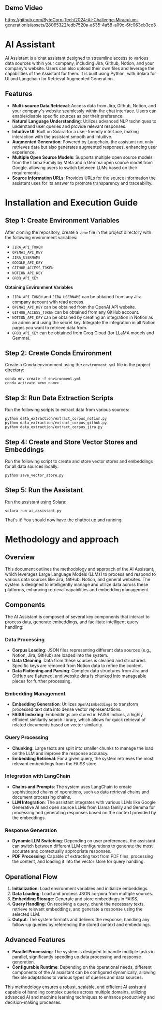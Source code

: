 ## Demo Video




https://github.com/ByteCorp-Tech/2024-AI-Challenge-Miraculum-generationis/assets/28065322/edb7520a-a535-4a58-a09c-6fc063eb3ce3





# AI Assistant

AI Assistant is a chat assistant designed to streamline access to various data sources within your company, including Jira, Github, Notion, and your company's website. Users can also upload their own files and leverage the capabilities of the Assistant for them. It is built using Python, with Solara for UI and Langchain for Retrieval Augmented Generation.

## Features
- **Multi-source Data Retrieval**: Access data from Jira, Github, Notion, and your company's website seamlessly within the chat interface. Users can enable/disable specific sources as per their preference.
- **Natural Language Understanding**: Utilizes advanced NLP techniques to understand user queries and provide relevant responses.
- **Intuitive UI**: Built on Solara for a user-friendly interface, making interaction with the assistant smooth and intuitive.
- **Augmented Generation**: Powered by Langchain, the assistant not only retrieves data but also generates augmented responses, enhancing user experience.
- **Multiple Open Source Models**: Supports multiple open source models from the Llama Family by Meta and a Gemma open source model from Google. allowing users to switch between LLMs based on their requirements.
- **Source Information URLs**: Provides URLs for the source information the assistant uses for its answer to promote transparency and traceability.


**Installation and Execution Guide**
=====================================

**Step 1: Create Environment Variables**
------------------------------------

After cloning the repository, create a `.env` file in the project directory with the following environment variables:

* `JIRA_API_TOKEN`
* `OPENAI_API_KEY`
* `JIRA_USERNAME`
* `GOOGLE_API_KEY`
* `GITHUB_ACCESS_TOKEN`
* `NOTION_API_KEY`
* `GROQ_API_KEY`

**Obtaining Environment Variables**

* `JIRA_API_TOKEN` and `JIRA_USERNAME` can be obtained from any Jira company account with read access.
* `OPENAI_API_KEY` can be obtained from the OpenAI API website.
* `GITHUB_ACCESS_TOKEN` can be obtained from any GitHub account.
* `NOTION_API_KEY` can be obtained by creating an integration in Notion as an admin and using the secret key. Integrate the integration in all Notion pages you want to retrieve data from.
* `GROQ_API_KEY` can be obtained from Groq Cloud (for LLaMA models and Gemma).

**Step 2: Create Conda Environment**
------------------------------------

Create a Conda environment using the `environment.yml` file in the project directory:

```
conda env create -f environment.yml
conda activate <env_name>
```

**Step 3: Run Data Extraction Scripts**
--------------------------------------

Run the following scripts to extract data from various sources:

```
python data_extraction/extract_corpus_notion.py
python data_extraction/extract_corpus_github.py
python data_extraction/extract_corpus_jira.py
```

**Step 4: Create and Store Vector Stores and Embeddings**
---------------------------------------------------

Run the following script to create and store vector stores and embeddings for all data sources locally:

```
python save_vector_store.py
```

**Step 5: Run the Assistant**
-------------------------

Run the assistant using Solara:

```
solara run ai_assistant.py
```

That's it! You should now have the chatbot up and running.


# Methodology and approach

## Overview
This document outlines the methodology and approach of the AI Assistant, which leverages Large Language Models (LLMs) to process and respond to various data sources like Jira, GitHub, Notion, and general websites. The system is designed to intelligently manage and utilize data across these platforms, enhancing retrieval capabilities and embedding management.

## Components
The AI Assistant is composed of several key components that interact to process data, generate embeddings, and facilitate intelligent query handling:

### Data Processing
- **Corpus Loading**: JSON files representing different data sources (e.g., Notion, Jira, GitHub) are loaded into the system.
- **Data Cleaning**: Data from these sources is cleaned and structured. Specific keys are removed from Notion data to refine the content.
- **Data Flattening and Parsing**: Complex data structures from Jira and GitHub are flattened, and website data is chunked into manageable pieces for further processing.

### Embedding Management
- **Embedding Generation**: Utilizes `OpenAIEmbeddings` to transform processed text data into dense vector representations.
- **FAISS Indexing**: Embeddings are stored in FAISS indices, a highly efficient similarity search library, which allows for quick retrieval of related documents based on vector similarity.

### Query Processing
- **Chunking**: Large texts are split into smaller chunks to manage the load on the LLM and improve the response accuracy.
- **Embedding Retrieval**: For a given query, the system retrieves the most relevant embeddings from the FAISS store.
  
### Integration with LangChain
- **Chains and Prompts**: The system uses LangChain to create sophisticated chains of operations, such as data retrieval chains and document processing chains.
- **LLM Integration**: The assistant integrates with various LLMs like Google Generative AI and open source LLMs from Llama family and Gemma for processing and generating responses based on the context provided by the embeddings.

### Response Generation
- **Dynamic LLM Switching**: Depending on user preferences, the assistant can switch between different LLM configurations to generate the most accurate and contextually appropriate responses.
- **PDF Processing**: Capable of extracting text from PDF files, processing the content, and loading it into the vector store for query handling. 

## Operational Flow
1. **Initialization**: Load environment variables and initialize embeddings.
2. **Data Loading**: Load and process JSON corpora from multiple sources.
3. **Embedding Storage**: Generate and store embeddings in FAISS.
4. **Query Handling**: On receiving a query, chunk the necessary texts, retrieve relevant embeddings, and generate a response using the selected LLM.
5. **Output**: The system formats and delivers the response, handling any follow-up queries by referencing the stored context and embeddings.

## Advanced Features
- **Parallel Processing**: The system is designed to handle multiple tasks in parallel, significantly speeding up data processing and response generation.
- **Configurable Runtime**: Depending on the operational needs, different components of the AI assistant can be configured dynamically, allowing flexible adaptations to various types of queries and data sources.

This methodology ensures a robust, scalable, and efficient AI assistant capable of handling complex queries across multiple domains, utilizing advanced AI and machine learning techniques to enhance productivity and decision-making processes.
